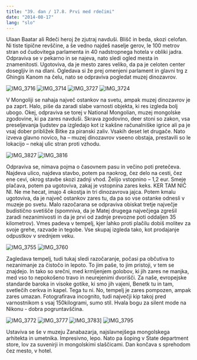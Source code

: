 ```yaml
---
title: "39. dan / 17.8. Prvi med rdečimi"
date: "2014-08-17"
lang: "slo"
---
```


Ulaan Baatar ali Rdeči heroj že zjutraj navduši. Blišč in beda, skozi celofan. Ni tiste tipične revščine, a še vedno najdeš naselje gerov, le 100 metrov stran od čudovitega parlamenta in 40 nadstropnega hotela v obliki jadra. Odpraviva se v pekarno in se najeva, nato sledi ogled mesta in znamenitosti. Ugotoviva, da je mesto zares veliko, da pa je celoten center dosegljiv in na dlani. Ogledava si že prej omenjeni parlament in glavni trg z Ghingis Kanom na čelu, nato se odpraviva pogledat muzej dinozavrov.

![IMG_3716](../images/IMG_3716.jpg) ![IMG_3714](../images/IMG_3714.jpg) ![IMG_3727](../images/IMG_3727.jpg) ![IMG_3724](../images/IMG_3724.jpg)

V Mongoliji se nahaja največ ostankov na svetu, ampak muzej dinozavrov je pa zaprt. Halo, piše da zaradi slabe varnosti objekta, ki res izgleda bolj ubogo. Okej, odpraviva se torej v National Mongolian, muzej mongolske zgodovine, ki pa zares navduši. Skrava zgodovino, deer stoni so zakon, vsa preseljevanja ljudstev pa izgledajo kot iz kakšne računalniške igrice ali pa je vsaj dober približek Bitke za piranski zaliv. Vsakih deset let drugače. Nato izveva glavno novico, ha – muzej dinozavrov vseeno obstaja, prestavili so le lokacijo – nekaj ulic stran proti vzhodu.

![IMG_3827](../images/IMG_3827.jpg) ![IMG_3816](../images/IMG_3816.jpg)

Odpraviva se, nimava pojma o časovnem pasu in večino poti pretečeva. Najdeva ulico, najdeva stavbo, potem pa naokrog, čez delo na cesti, čez ene cevi, okrog stavbe skozi zadnji vhod. Želijo vstopnino – 1,2 eur. Smeje plačava, potem pa ugotoviva, zakaj je vstopnina zares keks. KER TAM NIČ NI. Ne me hecat, imajo 4 okostja in tri dinozavrova jajca. Potem kmalu ugotoviva, da je največ ostankov zares tu, da pa so vse ostanke odnesli v muzeje po svetu. Malo razočarana se odpraviva obiskat tretje največje budistično svetišče (spomniva, da je Matej drugega največjega zgrešil zaradi nezanimivosti in da je prvi od zadnje prevozne poti oddaljen 35 kilometrov). Vmes padeva v tempelj, kjer lahko proti plačilu dobiš molitev za svoje grehe, razvade in tegobe. Vse skupaj izgleda tako, kot prodajanje odpustkov v srednjem veku.

![IMG_3755](../images/IMG_3755.jpg) ![IMG_3760](../images/IMG_3760.jpg)

Zagledava tempelj, tudi tukaj sledi razočaranje, počasi pa občutiva to nezanimanje za čistočo in lepoto. To jim paše, to jim pristoji, v tem se znajdejo. In tako so srečni, med krmljenjem golobov, ki jih zares ne manjka, med vso to nepokošeno travo in neurejenimi dvorišči. Za naše, evropejske standarde baroka in visoke gotike, ki smo jih vajeni, Benetk tu in tam, svetlečih cerkva in kapel. Tega tu ni. No, tempelj je zares pompozen, ampak zares umazan. Fotografirava incognito, tudi največji kip takoj pred varnostnikom s vsaj 150kilogrami, sumo stil. Hvala bogu za silent mode na Nikonu - dobra pogruntavščina.

![IMG_3772](../images/IMG_3772.jpg) ![IMG_3777](../images/IMG_3777.jpg) ![IMG_3783](../images/IMG_3783.jpg)] ![IMG_3795](../images/IMG_3795.jpg)

Ustaviva se še v muzeju Zanabazarja, najslavnejšega mongolskega arhitekta in umetnika. Impresivno, lepo. Nato pa šoping v State department store, lov za suvenirji in mongolskimi slaščicami. Dan končava s sprehodom čez mesto, v hotel.

